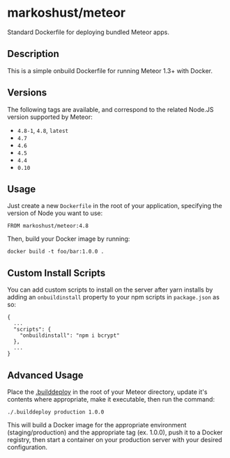 # markoshust/meteor

Standard Dockerfile for deploying bundled Meteor apps.

## Description

This is a simple onbuild Dockerfile for running Meteor 1.3+ with Docker.

## Versions

The following tags are available, and correspond to the related Node.JS version supported by Meteor:

- `4.8-1`, `4.8`, `latest`
- `4.7`
- `4.6`
- `4.5`
- `4.4`
- `0.10`

## Usage

Just create a new `Dockerfile` in the root of your application, specifying the version of Node you want to use:

```
FROM markoshust/meteor:4.8
```

Then, build your Docker image by running:

```
docker build -t foo/bar:1.0.0 .
```

## Custom Install Scripts

You can add custom scripts to install on the server after yarn installs by adding an `onbuildinstall` property to your npm scripts in `package.json` as so:

```
{
  ...
  "scripts": {
    "onbuildinstall": "npm i bcrypt"
  },
  ...
}
```

## Advanced Usage

Place the [.builddeploy](https://github.com/markoshust/docker-meteor/blob/master/.builddeploy) in the root of your Meteor directory, update it's contents where appropriate, make it executable, then run the command:

```
./.builddeploy production 1.0.0
```

This will build a Docker image for the appropriate environment (staging/production) and the appropriate tag (ex. 1.0.0), push it to a Docker registry, then start a container on your production server with your desired configuration.

